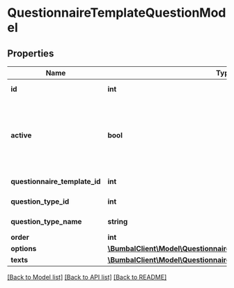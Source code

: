 # QuestionnaireTemplateQuestionModel

## Properties
Name | Type | Description | Notes
------------ | ------------- | ------------- | -------------
**id** | **int** | Unique Identifier | [optional] 
**active** | **bool** | if active&#x3D;0: note has been removed and is no longer visible in any bumbal interface | [optional] 
**questionnaire_template_id** | **int** | Questionnaire template id | [optional] 
**question_type_id** | **int** | Question type id | [optional] 
**question_type_name** | **string** | Question type name | [optional] 
**order** | **int** | Order | [optional] 
**options** | [**\BumbalClient\Model\QuestionnaireTemplateQuestionOptionModel[]**](QuestionnaireTemplateQuestionOptionModel.md) |  | [optional] 
**texts** | [**\BumbalClient\Model\QuestionnaireTemplateQuestionTextModel[]**](QuestionnaireTemplateQuestionTextModel.md) |  | [optional] 

[[Back to Model list]](../README.md#documentation-for-models) [[Back to API list]](../README.md#documentation-for-api-endpoints) [[Back to README]](../README.md)



